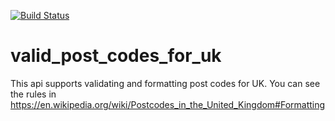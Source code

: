 [![Build Status](https://travis-ci.org/joaojunior/valid_post_codes_for_uk.svg?branch=master)](https://travis-ci.org/joaojunior/valid_post_codes_for_uk)

# valid_post_codes_for_uk
This api supports validating and formatting post codes for UK. You can see the rules in https://en.wikipedia.org/wiki/Postcodes_in_the_United_Kingdom#Formatting
